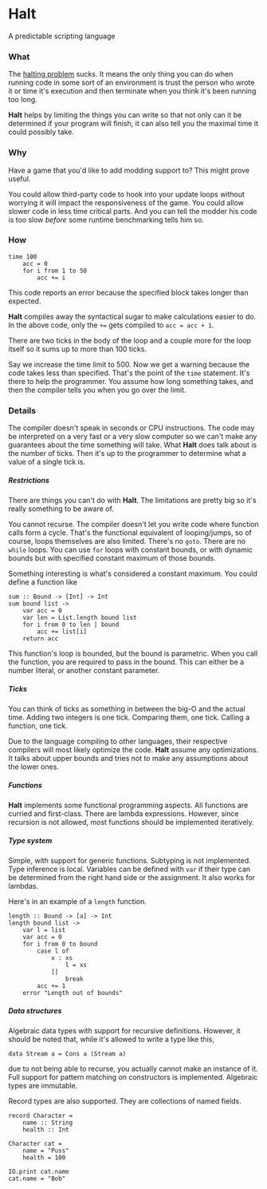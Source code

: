 # Halt
A predictable scripting language

### What
The [halting problem](http://en.wikipedia.org/wiki/Halting_problem) sucks. It means the only thing
you can do when running code in some sort of an environment is trust the person who wrote it or
time it's execution and then terminate when you think it's been running too long.

**Halt** helps by limiting the things you can write so that not only can it be determined if your
program will finish, it can also tell you the maximal time it could possibly take.

### Why
Have a game that you'd like to add modding support to? This might prove useful.

You could allow third-party code to hook into your update loops without worrying it will impact the
responsiveness of the game. You could allow slower code in less time critical parts.
And you can tell the modder his code is too slow *before* some runtime benchmarking tells him so.

### How

```
time 100
    acc = 0
    for i from 1 to 50
        acc += i
```

This code reports an error because the specified block takes longer than expected.

**Halt** compiles away the syntactical sugar to make calculations easier to do. In the above code,
only the `+=` gets compiled to `acc = acc + 1`.

There are two ticks in the body of the loop and a couple more for the loop itself so it sums up to more than 100 ticks.

Say we increase the time limit to 500. Now we get a warning because the code takes less than specified.
That's the point of the `time` statement. It's there to help the programmer. You assume how long something takes, and then the compiler tells you when you go over the limit.

### Details
The compiler doesn't speak in seconds or CPU instructions. The code may be interpreted on a very fast or a very slow computer so we can't make any guarantees about the time something will take. What **Halt** does talk about is the number of ticks.
Then it's up to the programmer to determine what a value of a single tick is.

##### Restrictions
There are things you can't do with **Halt**. The limitations are pretty big so it's really something to be aware of.

You cannot recurse. The compiler doesn't let you write code where function calls form a cycle.
That's the functional equivalent of looping/jumps, so of course, loops themselves are also
limited.
There's no `goto`. There are no `while` loops. You can use `for` loops with constant
bounds, or with dynamic bounds but with specified constant maximum of those bounds.

Something interesting is what's considered a constant maximum.
You could define a function like
```
sum :: Bound -> [Int] -> Int
sum bound list ->
    var acc = 0
    var len = List.length bound list
    for i from 0 to len | bound
        acc += list[i]
    return acc
```

This function's loop is bounded, but the bound is parametric.
When you call the function, you are required to pass in the bound. This can either be a number literal, or another constant parameter.

##### Ticks
You can think of ticks as something in between the big-O and the actual time.
Adding two integers is one tick. Comparing them, one tick. Calling a function, one tick.

Due to the language compiling to other languages, their respective compilers will most likely optimize
the code. **Halt** assume any optimizations. It talks about upper bounds and tries not to make any
assumptions about the lower ones.

##### Functions
**Halt** implements some functional programming aspects. All functions are curried and first-class.
There are lambda expressions. However, since recursion is not allowed, most functions should be
implemented iteratively.

##### Type system
Simple, with support for generic functions. Subtyping is not implemented.
Type inference is local. Variables can be defined with `var` if their type can be determined
from the right hand side or the assignment. It also works for lambdas.

Here's in an example of a `length` function.
```
length :: Bound -> [a] -> Int
length bound list ->
    var l = list
    var acc = 0
    for i from 0 to bound
        case l of
            x : xs
                l = xs
            []
                break
        acc += 1
    error "Length out of bounds"
```

##### Data structures
Algebraic data types with support for recursive definitions. However, it should be noted that,
while it's allowed to write a type like this,
```
data Stream a = Cons a (Stream a)
```
due to not being able to recurse, you actually cannot make an instance of it.
Full support for pattern matching on constructors is implemented.
Algebraic types are immutable.

Record types are also supported. They are collections of named fields.
```
record Character =
    name :: String
    health :: Int

Character cat =
    name = "Puss"
    health = 100

IO.print cat.name
cat.name = "Bob"
```
